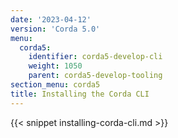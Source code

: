 ```yaml
---
date: '2023-04-12'
version: 'Corda 5.0'
menu:
  corda5:
    identifier: corda5-develop-cli
    weight: 1050
    parent: corda5-develop-tooling   
section_menu: corda5
title: Installing the Corda CLI
---
```

{{< snippet installing-corda-cli.md >}}